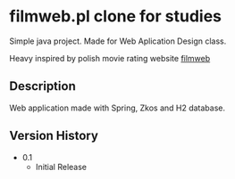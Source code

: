 # filmweb.pl clone for studies

Simple java project. Made for Web Aplication Design class.

Heavy inspired by polish movie rating website [filmweb](https://www.filmweb.pl/)

## Description

Web application made with Spring, Zkos and H2 database.

## Version History

* 0.1
    * Initial Release
